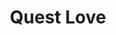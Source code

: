 ---
pid: MX253
title: Quest Love
location_transcription: Malcolm X Park
zipcode: '19143'
outside_phl: 
neighborhood: University City
age: '33'
age_range: 30-39
instagram: 
image_file_name: MX_253.jpg
proposal_transcription: A metal statue of Quest Love sitting at his drumset (he grew
  up nearby)
topic: African Americans,Music,Pop Culture
topic_summary: 0, 0, 0
type: Sculpture Statue
keywords_other: quest love, drums, born in philly
credit: Bronson
image_labels: 
twitter: 
facebook: 
permalink: "/monuments/mx253/"
layout: item-page
---